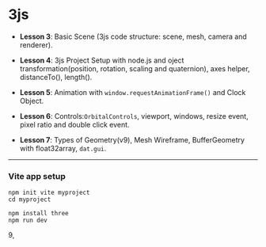# **3js**

- **Lesson 3**: Basic Scene (3js code structure: scene, mesh, camera and renderer).

- **Lesson 4**: 3js Project Setup with node.js and oject transformation(position, rotation, scaling and quaternion), axes helper, distanceTo(), length().

- **Lesson 5**: Animation with `window.requestAnimationFrame()` and Clock Object.

- **Lesson 6**: Controls:`OrbitalControls`, viewport, windows, resize event, pixel ratio and double click event.

- **Lesson 7**: Types of Geometry(v9), Mesh Wireframe, BufferGeometry with float32array, `dat.gui`.



<hr>

### **Vite app setup**
```
npm init vite myproject
cd myproject

npm install three
npm run dev

```

9, 